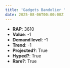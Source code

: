 ```yaml
---
title: 'Gadgets Bandolier '
date: 2025-08-06T00:00:00Z
---
```

- **RAP**: 3610
- **Value**: -1
- **Demand level**: -1
- **Trend**: -1
- **Projected?**: True
- **Hyped?**: True
- **Rare?**: True

